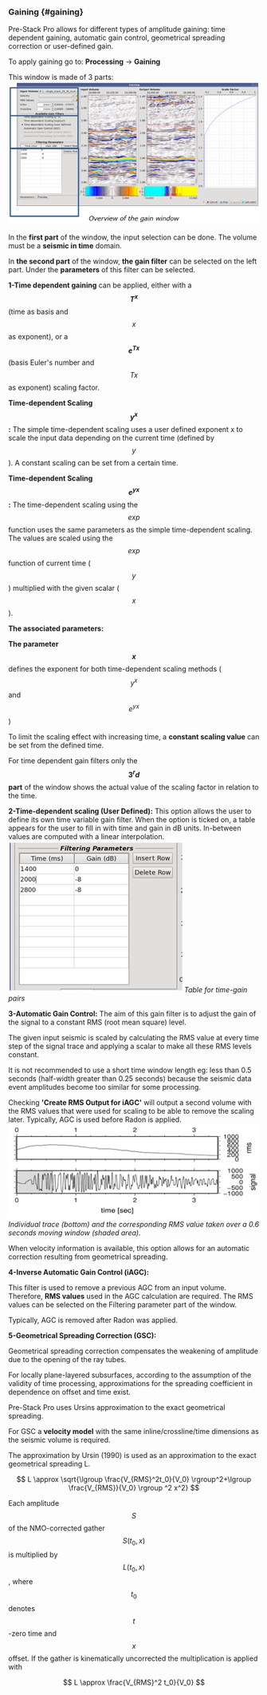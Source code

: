 ### Gaining {#gaining}

Pre-Stack Pro allows for different types of amplitude gaining: time dependent gaining, automatic gain control, geometrical spreading correction or user-defined gain.

To apply gaining go to: **Processing** → **Gaining**

This window is made of 3 parts:
![](/assets/030_Processing.PNG)


In the **first part** of the window, the input selection can be done. The volume must be a **seismic in time** domain.

In **the second part** of the window, **the gain filter** can be selected on the left part. Under the **parameters** of this filter can be selected. 

**1-Time dependent gaining** can be applied, either with a **$$T^x$$** (time as basis and $$x$$ as exponent), or a **$$e^{Tx}$$** (basis Euler's number and $$Tx$$ as exponent) scaling factor.

**Time-dependent Scaling $$y^x$$:** The simple time-dependent scaling uses a user defined exponent x to scale the input data depending on the current time (defined by $$y$$). A constant scaling can be set from a certain time.

**Time-dependent Scaling $$e^{yx}$$:** The time-dependent scaling using the $$exp$$ function uses the same parameters as the simple time-dependent scaling. The values are scaled using the $$exp$$ function of current time ($$y$$) multiplied with the given scalar ($$x$$).

**The associated parameters:**

**The parameter $$x$$** defines the exponent for both time-dependent scaling methods ($$y^x$$ and $$e^{yx}$$)

To limit the scaling effect with increasing time, a **constant scaling value** can be set from the defined time.

For time dependent gain filters only the **$$3^rd$$ part** of the window shows the actual value of the scaling factor in relation to the time.

**2-Time-dependent scaling (User Defined):** This option allows the user to define its own time variable gain filter. When the option is ticked on, a table appears for the user to fill in with time and gain in dB units. In-between values are computed with a linear interpolation. 
![](/assets/031_Processing.PNG)
_Table for time-gain pairs_

**3-Automatic Gain Control:** The aim of this gain filter is to adjust the gain of the signal to a constant RMS (root mean square) level. 

The given input seismic is scaled by calculating the RMS value at every time step of the signal trace and applying a scalar to make all these RMS levels constant.

It is not recommended to use a short time window length eg: less than 0.5 seconds (half-width greater than 0.25 seconds) because the seismic data event amplitudes become too similar for some processing.

Checking **'Create RMS Output for iAGC'** will output a second volume with the RMS values that were used for scaling to be able to remove the scaling later. Typically, AGC is used before Radon is applied.
![](/assets/032_Processing.PNG)
_Individual trace (bottom) and the corresponding RMS value taken over a 0.6 seconds moving window (shaded area)._

When velocity information is available, this option allows for an automatic correction resulting from geometrical spreading.

**4-Inverse Automatic Gain Control (iAGC):**

This filter is used to remove a previous AGC from an input volume. Therefore, **RMS values** used in the AGC calculation are required. The RMS values can be selected on the Filtering parameter part of the window. 

Typically, AGC is removed after Radon was applied.

**5-Geometrical Spreading Correction (GSC):**

Geometrical spreading correction compensates the weakening of amplitude due to the opening of the ray tubes. 

For locally plane-layered subsurfaces, according to the assumption of the validity of time processing, approximations for the spreading coefficient in dependence on offset and time exist. 

Pre-Stack Pro uses Ursins approximation to the exact geometrical spreading.

For GSC a **velocity model** with the same inline/crossline/time dimensions as the seismic volume is required.

The approximation by Ursin (1990) is used as an approximation to the exact geometrical spreading L.



$$
L \approx  \sqrt{\lgroup \frac{V_{RMS}^2t_0}{V_0} \rgroup^2+\lgroup \frac{V_{RMS}}{V_0} \rgroup ^2 x^2} 
$$

Each amplitude $$S$$ of the NMO-corrected gather $$S(t_0,x)$$ is multiplied by $$L(t_0,x)$$, where $$t_0$$ denotes $$t$$-zero time and $$x$$ offset.
If the gather is kinematically uncorrected the multiplication is applied with 


$$
L \approx \frac{V_{RMS}^2 t_0}{V_0}
$$



